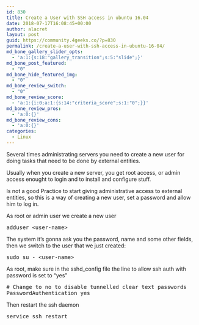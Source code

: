 ```yaml
---
id: 830
title: Create a User with SSH access in ubuntu 16.04
date: 2018-07-17T16:08:45+00:00
author: alacret
layout: post
guid: https://community.4geeks.co/?p=830
permalink: /create-a-user-with-ssh-access-in-ubuntu-16-04/
md_bone_gallery_slider_opts:
  - 'a:1:{s:18:"gallery_transition";s:5:"slide";}'
md_bone_post_featured:
  - "0"
md_bone_hide_featured_img:
  - "0"
md_bone_review_switch:
  - "0"
md_bone_review_score:
  - 'a:1:{i:0;a:1:{s:14:"criteria_score";s:1:"0";}}'
md_bone_review_pros:
  - 'a:0:{}'
md_bone_review_cons:
  - 'a:0:{}'
categories:
  - Linux
---
```

Several times administrating servers you need to create a new user for doing tasks that need to be done by external entities.

Usually when you create a new server, you get root access, or admin access enought to login and to install and configure stuff.

Is not a good Practice to start giving administrative access to external entities, so this is a way of creating a new user, set a password and allow him to log in.

As root or admin user we create a new user

<pre class="prettyprint">adduser &lt;user-name&gt;</pre>

The system it&#8217;s gonna ask you the password, name and some other fields, then we switch to the user that we just created:

<pre class="prettyprint">sudo su - &lt;user-name&gt;</pre>

As root, make sure in the sshd_config file the line to allow ssh auth with password is set to &#8220;yes&#8221;

<pre class="prettyprint"># Change to no to disable tunnelled clear text passwords
PasswordAuthentication yes</pre>

Then restart the ssh daemon

<pre class="prettyprint">service ssh restart</pre>

&nbsp;